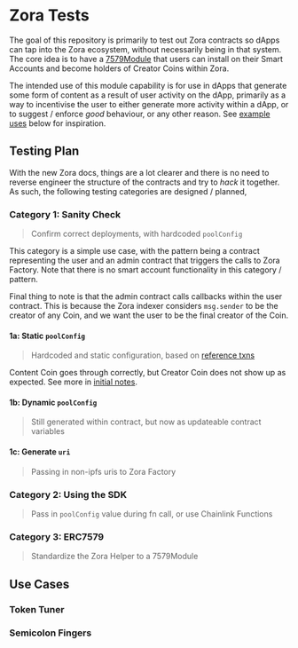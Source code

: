 # Zora Tests

The goal of this repository is primarily to test out Zora contracts so dApps can tap into the 
Zora ecosystem, without necessarily being in that system. The core idea is to have a 
[7579Module](https://eips.ethereum.org/EIPS/eip-7579#:~:text=id.-,Modules,-This) that users can 
install on their Smart Accounts and become holders of Creator Coins within Zora.

The intended use of this module capability is for use in dApps that generate some form of content
as a result of user activity on the dApp, primarily as a way to incentivise the user to either 
generate more activity within a dApp, or to suggest / enforce _good_ behaviour, or any other 
reason. See [example uses](#use-cases) below for inspiration.

## Testing Plan

With the new Zora docs, things are a lot clearer and there is no need to reverse engineer the 
structure of the contracts and try to _hack_ it together. As such, the following testing categories
are designed / planned,

### Category 1: Sanity Check
> Confirm correct deployments, with hardcoded `poolConfig`

This category is a simple use case, with the pattern being a contract representing the user and 
an admin contract that triggers the calls to Zora Factory. Note that there is no smart account 
functionality in this category / pattern.

Final thing to note is that the admin contract calls callbacks within the user contract. This is 
because the Zora indexer considers `msg.sender` to be the creator of any Coin, and we want the user
to be the final creator of the Coin.

#### 1a: Static `poolConfig`
> Hardcoded and static configuration, based on [reference txns](./notes/reference_txns.md)

Content Coin goes through correctly, but Creator Coin does not show up as expected. See more in 
[initial notes](./notes/category-1a-20250822.md).


#### 1b: Dynamic `poolConfig`
> Still generated within contract, but now as updateable contract variables


#### 1c: Generate `uri`
> Passing in non-ipfs uris to Zora Factory


### Category 2: Using the SDK
> Pass in `poolConfig` value during fn call, or use Chainlink Functions


### Category 3: ERC7579
> Standardize the Zora Helper to a 7579Module


## Use Cases

### Token Tuner

### Semicolon Fingers